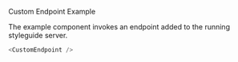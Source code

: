 Custom Endpoint Example

The example component invokes an endpoint added to the running styleguide server.

```js
<CustomEndpoint />
```
